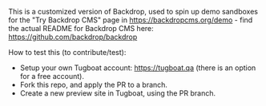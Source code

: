This is a customized version of Backdrop, used to spin up demo sandboxes for the
"Try Backdrop CMS" page in https://backdropcms.org/demo - find the actual README
for Backdrop CMS here: https://github.com/backdrop/backdrop

How to test this (to contribute/test):

- Setup your own Tugboat account: https://tugboat.qa (there is an option for a
  free account).
- Fork this repo, and apply the PR to a branch.
- Create a new preview site in Tugboat, using the PR branch.
